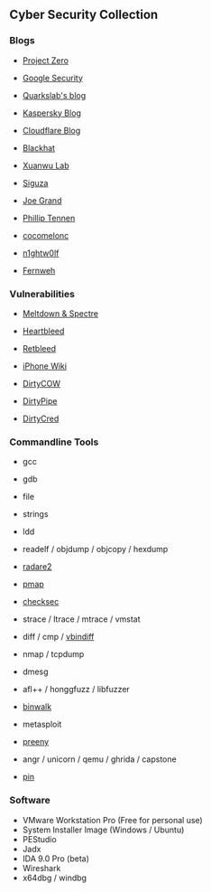 ## Cyber Security Collection

### Blogs

- [Project Zero](https://googleprojectzero.blogspot.com)
- [Google Security](https://security.googleblog.com)
- [Quarkslab's blog](https://blog.quarkslab.com)
- [Kaspersky Blog](https://kaspersky.com/blog/)
- [Cloudflare Blog](https://blog.cloudflare.com/tag/security/)
- [Blackhat](https://blackhat.com)

- [Xuanwu Lab](https://xlab.tencent.com/cn/)

- [Siguza](https://siguza.net)
- [Joe Grand](https://grandideastudio.com)
- [Phillip Tennen](https://axleos.com)
- [cocomelonc](https://cocomelonc.github.io)
- [n1ghtw0lf](https://n1ghtw0lf.github.io)
- [Fernweh](https://blog.wohin.me/)


### Vulnerabilities
- [Meltdown & Spectre](https://meltdownattack.com)

- [Heartbleed](https://heartbleed.com/)
- [Retbleed](https://)
- [iPhone Wiki](https://theiphonewiki.com/wiki/Main_Page)

- [DirtyCOW](https://dirtycow.ninja)
- [DirtyPipe](https://dirtypipe.cm4all.com/)
- [DirtyCred](https://zplin.me/papers/DirtyCred.pdf)

### Commandline Tools
- gcc
- gdb

- file
- strings
- ldd
- readelf / objdump / objcopy / hexdump
- [radare2](https://github.com/radareorg/radare2)
- [pmap](https://www.redhat.com/en/blog/pmap-command)
- [checksec](https://github.com/slimm609/checksec)
- strace / ltrace / mtrace / vmstat
- diff / cmp / [vbindiff](https://github.com/madsen/vbindiff)
- nmap / tcpdump 
- dmesg
- afl++ / honggfuzz / libfuzzer
- [binwalk](https://github.com/ReFirmLabs/binwalk)
- metasploit
- [preeny](https://github.com/ReFirmLabs/binwalk)
- angr / unicorn / qemu / ghrida / capstone
- [pin](https://www.intel.com/content/www/us/en/developer/articles/tool/pin-a-binary-instrumentation-tool-downloads.html)

### Software
- VMware Workstation Pro (Free for personal use)
- System Installer Image (Windows / Ubuntu)
- PEStudio
- Jadx
- IDA 9.0 Pro (beta)
- Wireshark
- x64dbg / windbg
